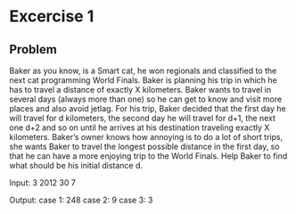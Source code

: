 # Excercise 1
## Problem
Baker as you know, is a Smart cat, he won regionals and classified to the next cat programming World Finals. Baker is planning his trip in which he has to travel a distance of exactly X kilometers. Baker wants to travel in several days (always more than one) so he can get to know and visit more places and also avoid jetlag. 
For his trip, Baker decided that the first day he will travel for d kilometers, the second day he will travel for d+1, the next one d+2 and so on until he arrives at his destination traveling exactly X kilometers. 
Baker’s owner knows how annoying is to do a lot of short trips, she wants Baker to travel the longest possible distance in the first day, so that he can have a more enjoying trip to the World Finals. Help Baker to find what should be his initial distance d.

Input:
3
2012
30
7

Output:
case 1: 248
case 2: 9
case 3: 3